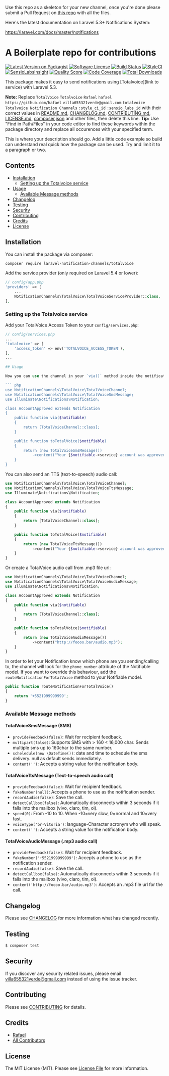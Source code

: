 Use this repo as a skeleton for your new channel, once you're done please submit a Pull Request on [this repo](https://github.com/laravel-notification-channels/new-channels) with all the files.

Here's the latest documentation on Laravel 5.3+ Notifications System: 

https://laravel.com/docs/master/notifications

# A Boilerplate repo for contributions

[![Latest Version on Packagist](https://img.shields.io/packagist/v/laravel-notification-channels/totalvoice.svg?style=flat-square)](https://packagist.org/packages/laravel-notification-channels/totalvoice)
[![Software License](https://img.shields.io/badge/license-MIT-brightgreen.svg?style=flat-square)](LICENSE.md)
[![Build Status](https://img.shields.io/travis/laravel-notification-channels/totalvoice/master.svg?style=flat-square)](https://travis-ci.org/laravel-notification-channels/totalvoice)
[![StyleCI](https://styleci.io/repos/:style_ci_id/shield)](https://styleci.io/repos/:style_ci_id)
[![SensioLabsInsight](https://img.shields.io/sensiolabs/i/:sensio_labs_id.svg?style=flat-square)](https://insight.sensiolabs.com/projects/:sensio_labs_id)
[![Quality Score](https://img.shields.io/scrutinizer/g/laravel-notification-channels/totalvoice.svg?style=flat-square)](https://scrutinizer-ci.com/g/laravel-notification-channels/totalvoice)
[![Code Coverage](https://img.shields.io/scrutinizer/coverage/g/laravel-notification-channels/totalvoice/master.svg?style=flat-square)](https://scrutinizer-ci.com/g/laravel-notification-channels/totalvoice/?branch=master)
[![Total Downloads](https://img.shields.io/packagist/dt/laravel-notification-channels/totalvoice.svg?style=flat-square)](https://packagist.org/packages/laravel-notification-channels/totalvoice)

This package makes it easy to send notifications using [Totalvoice](link to service) with Laravel 5.3.

**Note:** Replace ```TotalVoice``` ```Totalvoice``` ```Rafael``` ```hafael``` ```https://github.com/hafael``` ```villa655321verde@gmail.com``` ```totalvoice``` ```Totalvoice Notification Channels``` ```:style_ci_id``` ```:sensio_labs_id``` with their correct values in [README.md](README.md), [CHANGELOG.md](CHANGELOG.md), [CONTRIBUTING.md](CONTRIBUTING.md), [LICENSE.md](LICENSE.md), [composer.json](composer.json) and other files, then delete this line.
**Tip:** Use "Find in Path/Files" in your code editor to find these keywords within the package directory and replace all occurences with your specified term.

This is where your description should go. Add a little code example so build can understand real quick how the package can be used. Try and limit it to a paragraph or two.



## Contents

- [Installation](#installation)
	- [Setting up the Totalvoice service](#setting-up-the-Totalvoice-service)
- [Usage](#usage)
	- [Available Message methods](#available-message-methods)
- [Changelog](#changelog)
- [Testing](#testing)
- [Security](#security)
- [Contributing](#contributing)
- [Credits](#credits)
- [License](#license)


## Installation

You can install the package via composer:

``` bash
composer require laravel-notification-channels/totalvoice
```

Add the service provider (only required on Laravel 5.4 or lower):

```php
// config/app.php
'providers' => [
    ...
    NotificationChannels\TotalVoice\TotalVoiceServiceProvider::class,
],
```

### Setting up the Totalvoice service

Add your TotalVoice Access Token to your `config/services.php`:

```php
// config/services.php
...
'totalvoice' => [
    'access_token' => env('TOTALVOICE_ACCESS_TOKEN'),
],
...

## Usage

Now you can use the channel in your `via()` method inside the notification:

``` php
use NotificationChannels\TotalVoice\TotalVoiceChannel;
use NotificationChannels\TotalVoice\TotalVoiceSmsMessage;
use Illuminate\Notifications\Notification;

class AccountApproved extends Notification
{
    public function via($notifiable)
    {
        return [TotalVoiceChannel::class];
    }

    public function toTotalVoice($notifiable)
    {
        return (new TotalVoiceSmsMessage())
            ->content("Your {$notifiable->service} account was approved!");
    }
}
```

You can also send an TTS (text-to-speech) audio call:

``` php
use NotificationChannels\TotalVoice\TotalVoiceChannel;
use NotificationChannels\TotalVoice\TotalVoiceTtsMessage;
use Illuminate\Notifications\Notification;

class AccountApproved extends Notification
{
    public function via($notifiable)
    {
        return [TotalVoiceChannel::class];
    }

    public function toTotalVoice($notifiable)
    {
        return (new TotalVoiceTtsMessage())
            ->content("Your {$notifiable->service} account was approved!");
    }
}
```

Or create a TotalVoice audio call from .mp3 file url:

``` php
use NotificationChannels\TotalVoice\TotalVoiceChannel;
use NotificationChannels\TotalVoice\TotalVoiceAudioMessage;
use Illuminate\Notifications\Notification;

class AccountApproved extends Notification
{
    public function via($notifiable)
    {
        return [TotalVoiceChannel::class];
    }

    public function toTotalVoice($notifiable)
    {
        return (new TotalVoiceAudioMessage())
            ->content("http://foooo.bar/audio.mp3");
    }
}
```

In order to let your Notification know which phone are you sending/calling to, the channel will look for the `phone_number` attribute of the Notifiable model. If you want to override this behaviour, add the `routeNotificationForTotalVoice` method to your Notifiable model.

```php
public function routeNotificationForTotalVoice()
{
    return '+5521999999999';
}
```



### Available Message methods

#### TotalVoiceSmsMessage (SMS)

- `provideFeedback(false)`: Wait for recipient feedback.
- `multipart(false)`: Supports SMS with > 160 < 16,000 char. Sends multiple sms up to 160char to the same number.
- `scheledule(new \DateTime())`: date and time to schedule the sms delivery. null as default sends immediately.
- `content('')`: Accepts a string value for the notification body.

#### TotalVoiceTtsMessage (Text-to-speech audio call)

- `provideFeedback(false)`: Wait for recipient feedback.
- `fakeNumber(null)`: Accepts a phone to use as the notification sender.
- `recordAudio(false)`: Save the call.
- `detectCallbox(false)`: Automatically disconnects within 3 seconds if it falls into the mailbox (vivo, claro, tim, oi).
- `speed(0)`: From -10 to 10. When -10=very slow, 0=normal and 10=very fast.
- `voiceType('br-Vitoria')`: language-Character acronym who will speak.
- `content('')`: Accepts a string value for the notification body.

#### TotalVoiceAudioMessage (.mp3 audio call)

- `provideFeedback(false)`: Wait for recipient feedback.
- `fakeNumber('+5521999999999')`: Accepts a phone to use as the notification sender.
- `recordAudio(false)`: Save the call.
- `detectCallbox(false)`: Automatically disconnects within 3 seconds if it falls into the mailbox (vivo, claro, tim, oi).
- `content('http://foooo.bar/audio.mp3')`: Accepts an .mp3 file url for the call.

## Changelog

Please see [CHANGELOG](CHANGELOG.md) for more information what has changed recently.

## Testing

``` bash
$ composer test
```

## Security

If you discover any security related issues, please email villa655321verde@gmail.com instead of using the issue tracker.

## Contributing

Please see [CONTRIBUTING](CONTRIBUTING.md) for details.

## Credits

- [Rafael](https://github.com/hafael)
- [All Contributors](../../contributors)

## License

The MIT License (MIT). Please see [License File](LICENSE.md) for more information.
